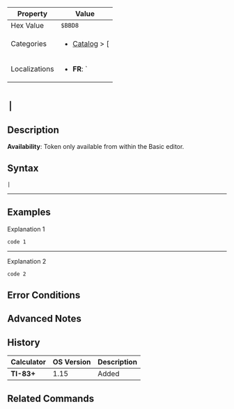 | Property      | Value |
|---------------|-------|
| Hex Value     | `$BBD8`|
| Categories    | <ul><li>[Catalog](../categories/Catalog.md) > [|](../categories/Catalog.md#|)</li></ul> |
| Localizations | <ul><li><b>FR</b>: `|`</li></ul> |

# `|`

## Description



<b>Availability</b>: Token only available from within the Basic editor.

## Syntax
`|`

<hr>

## Examples

Explanation 1
```ti-basic
code 1
```
---
Explanation 2
```ti-basic
code 2
```

## Error Conditions


## Advanced Notes


## History
| Calculator | OS Version | Description |
|------------|------------|-------------|
| <b>TI-83+</b> | 1.15 | Added

## Related Commands

    